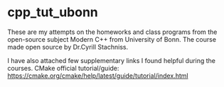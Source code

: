 # cpp_tut_ubonn
These are my attempts on the homeworks and class programs from the open-source subject Modern C++ from University of Bonn. 
The course made open source by Dr.Cyrill Stachniss.

I have also attached few supplementary links I found helpful during the courses.
CMake official tutorial/guide:
https://cmake.org/cmake/help/latest/guide/tutorial/index.html

